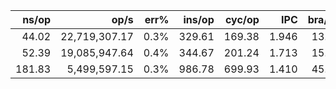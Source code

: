 |               ns/op |                op/s |    err% |          ins/op |          cyc/op |    IPC |         bra/op |   miss% |     total | benchmark
|--------------------:|--------------------:|--------:|----------------:|----------------:|-------:|---------------:|--------:|----------:|:----------
|               44.02 |       22,719,307.17 |    0.3% |          329.61 |          169.38 |  1.946 |          13.62 |    4.8% |      0.01 | `wgs_gcj`
|               52.39 |       19,085,947.64 |    0.4% |          344.67 |          201.24 |  1.713 |          15.62 |    4.2% |      0.01 | `gcj_wgs`
|              181.83 |        5,499,597.15 |    0.3% |          986.78 |          699.93 |  1.410 |          45.13 |    2.0% |      0.02 | `prcoords_gcj_wgs_bored`
